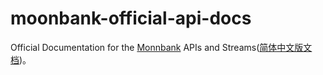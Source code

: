 # moonbank-official-api-docs
Official Documentation for the [Monnbank][] APIs and Streams([简体中文版文档](./README_ZH.md))。


[Monnbank]: https://www.moonbank.me